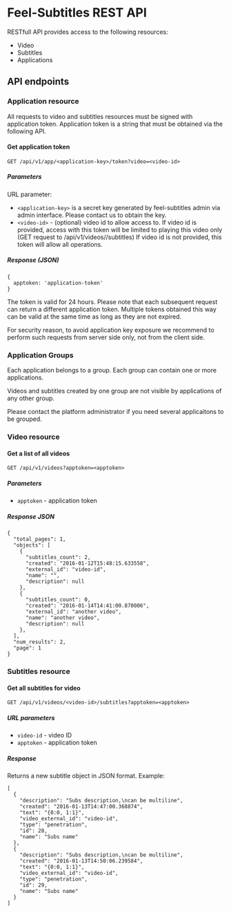 # Feel-Subtitles REST API

RESTfull API provides access to the following resources:

- Video
- Subtitles
- Applications

## API endpoints

### Application resource

All requests to video and subtitles resources must be signed with application
token. Application token is a string that must be obtained via the following
API.

#### Get application token

``GET /api/v1/app/<application-key>/token?video=<video-id>``

##### Parameters

URL parameter:
- ``<application-key>`` is a secret key generated by feel-subtitles admin via
  admin interface. Please contact us to obtain the key.
- ``<video-id>`` - (optional) video id to allow access to.
  If video id is provided, access with this token will be limited to
  playing this video only (GET request to /api/v1/videos/<video-id>/subtitles)
  If video id is not provided, this token will allow all operations.

##### Response (JSON)

    {
      apptoken: 'application-token'
    }

The token is valid for 24 hours. Please note that each subsequent request can
return a different application token. Multiple tokens obtained this way can be
valid at the same time as long as they are not expired.

For security reason, to avoid application key exposure we recommend to
perform such requests from server side only, not from the client side.

### Application Groups

Each application belongs to a group. Each group can contain one or more
applications.

Videos and subtitles created by one group are not visible by applications
of any other group.

Please contact the platform administrator if you need several applicaitons
to be grouped.

### Video resource

#### Get a list of all videos

``GET /api/v1/videos?apptoken=<apptoken>``

##### Parameters

- ``apptoken`` - application token

##### Response JSON

    {
      "total_pages": 1,
      "objects": [
        {
          "subtitles_count": 2,
          "created": "2016-01-12T15:48:15.633558",
          "external_id": "video-id",
          "name": "",
          "description": null
        },
        {
          "subtitles_count": 0,
          "created": "2016-01-14T14:41:00.870006",
          "external_id": "another video",
          "name": "another video",
          "description": null
        },
      ],
      "num_results": 2,
      "page": 1
    }

### Subtitles resource

#### Get all subtitles for video

``GET /api/v1/videos/<video-id>/subtitles?apptoken=<apptoken>``

##### URL parameters

- ``video-id`` - video ID
- ``apptoken`` - application token

##### Response

Returns a new subtitle object in JSON format. Example:

    [
      {
        "description": "Subs description,\ncan be multiline",
        "created": "2016-01-13T14:47:00.368874",
        "text": "{0:0, 1:1}",
        "video_external_id": "video-id",
        "type": "penetration",
        "id": 28,
        "name": "Subs name"
      },
      {
        "description": "Subs description,\ncan be multiline",
        "created": "2016-01-13T14:50:06.239584",
        "text": "{0:0, 1:1}",
        "video_external_id": "video-id",
        "type": "penetration",
        "id": 29,
        "name": "Subs name"
      }
    ]
